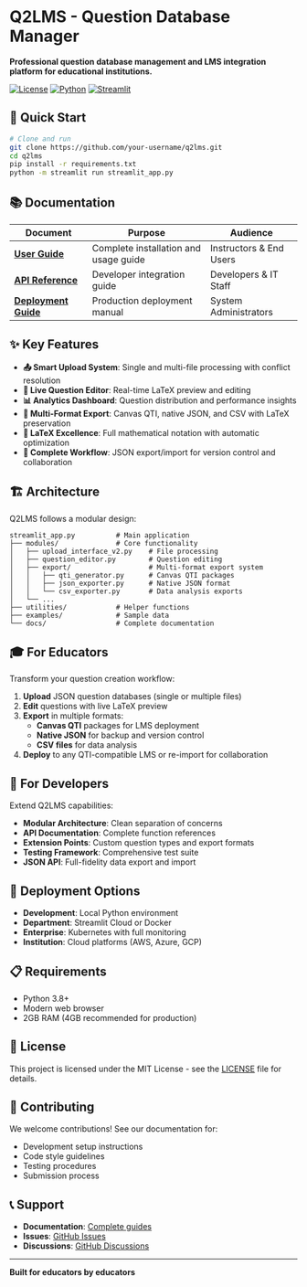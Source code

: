 # Q2LMS - Question Database Manager

**Professional question database management and LMS integration platform for educational institutions.**

[![License](https://img.shields.io/badge/license-MIT-blue.svg)](LICENSE)
[![Python](https://img.shields.io/badge/python-3.8+-green.svg)](https://python.org)
[![Streamlit](https://img.shields.io/badge/streamlit-1.20+-red.svg)](https://streamlit.io)


## 🚀 Quick Start

```bash
# Clone and run
git clone https://github.com/your-username/q2lms.git
cd q2lms
pip install -r requirements.txt
python -m streamlit run streamlit_app.py
```

## 📚 Documentation

| Document | Purpose | Audience |
|----------|---------|----------|
| **[User Guide](docs/README.md)** | Complete installation and usage guide | Instructors & End Users |
| **[API Reference](docs/API.md)** | Developer integration guide | Developers & IT Staff |
| **[Deployment Guide](docs/DEPLOYMENT.md)** | Production deployment manual | System Administrators |

## ✨ Key Features

- **📤 Smart Upload System**: Single and multi-file processing with conflict resolution
- **🔧 Live Question Editor**: Real-time LaTeX preview and editing
- **📊 Analytics Dashboard**: Question distribution and performance insights  
- **🎯 Multi-Format Export**: Canvas QTI, native JSON, and CSV with LaTeX preservation
- **🧮 LaTeX Excellence**: Full mathematical notation with automatic optimization
- **🔄 Complete Workflow**: JSON export/import for version control and collaboration

## 🏗️ Architecture

Q2LMS follows a modular design:

```
streamlit_app.py          # Main application
├── modules/              # Core functionality
│   ├── upload_interface_v2.py    # File processing
│   ├── question_editor.py        # Question editing
│   ├── export/                   # Multi-format export system
│   │   ├── qti_generator.py      # Canvas QTI packages
│   │   ├── json_exporter.py      # Native JSON format
│   │   └── csv_exporter.py       # Data analysis exports
│   └── ...
├── utilities/            # Helper functions
├── examples/             # Sample data
└── docs/                 # Complete documentation
```

## 🎓 For Educators

Transform your question creation workflow:
1. **Upload** JSON question databases (single or multiple files)
2. **Edit** questions with live LaTeX preview
3. **Export** in multiple formats:
   - **Canvas QTI** packages for LMS deployment
   - **Native JSON** for backup and version control  
   - **CSV files** for data analysis
4. **Deploy** to any QTI-compatible LMS or re-import for collaboration

## 🔧 For Developers

Extend Q2LMS capabilities:
- **Modular Architecture**: Clean separation of concerns
- **API Documentation**: Complete function references
- **Extension Points**: Custom question types and export formats
- **Testing Framework**: Comprehensive test suite
- **JSON API**: Full-fidelity data export and import

## 🚀 Deployment Options

- **Development**: Local Python environment
- **Department**: Streamlit Cloud or Docker
- **Enterprise**: Kubernetes with full monitoring
- **Institution**: Cloud platforms (AWS, Azure, GCP)

## 📋 Requirements

- Python 3.8+
- Modern web browser
- 2GB RAM (4GB recommended for production)

## 📄 License

This project is licensed under the MIT License - see the [LICENSE](LICENSE) file for details.

## 🤝 Contributing

We welcome contributions! See our documentation for:
- Development setup instructions
- Code style guidelines  
- Testing procedures
- Submission process

## 📞 Support

- **Documentation**: [Complete guides](docs/)
- **Issues**: [GitHub Issues](https://github.com/your-org/q2lms/issues)
- **Discussions**: [GitHub Discussions](https://github.com/your-org/q2lms/discussions)

---

**Built for educators by educators** 